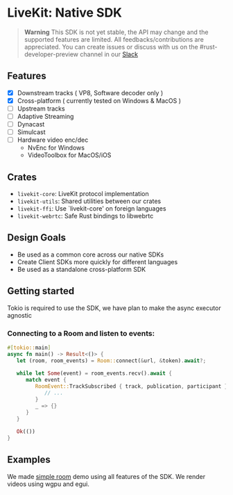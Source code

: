 # LiveKit: Native SDK

> **Warning**
> This SDK is not yet stable, the API may change and the supported features are limited.
> All feedbacks/contributions are appreciated. You can create issues or discuss with us on the #rust-developer-preview channel in our [Slack](https://livekit.io/join-slack)

## Features

- [x] Downstream tracks ( VP8, Software decoder only )
- [x] Cross-platform ( currently tested on Windows & MacOS )
- [ ] Upstream tracks 
- [ ] Adaptive Streaming
- [ ] Dynacast
- [ ] Simulcast
- [ ] Hardware video enc/dec
   - NvEnc for Windows
   - VideoToolbox for MacOS/iOS

## Crates
- `livekit-core`: LiveKit protocol implementation
- `livekit-utils`: Shared utilities between our crates
- `livekit-ffi`: Use `livekit-core' on foreign languages
- `livekit-webrtc`: Safe Rust bindings to libwebrtc 

## Design Goals
- Be used as a common core across our native SDKs
- Create Client SDKs more quickly for different languages
- Be used as a standalone cross-platform SDK

## Getting started
Tokio is required to use the SDK, we have plan to make the async executor agnostic
### Connecting to a Room and listen to events:
```rust
#[tokio::main]
async fn main() -> Result<()> {
   let (room, room_events) = Room::connect(&url, &token).await?;
   
   while let Some(event) = room_events.recv().await {
      match event {
         RoomEvent::TrackSubscribed { track, publication, participant } => {
            // ...
         }
         _ => {}
      }
   }
   
   Ok(())
}
```

## Examples
We made [simple room](https://github.com/livekit/client-sdk-native/tree/main/examples/simple_room) demo using all features of the SDK. We render videos using wgpu and egui.
